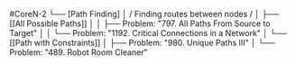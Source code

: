 #CoreN-2
└── [Path Finding]
    │   / Finding routes between nodes /
    │
    ├── [[All Possible Paths]]
    │   │   ├── Problem: "797. All Paths From Source to Target"
    │   │   └── Problem: "1192. Critical Connections in a Network"
    │
    └── [[Path with Constraints]]
        │   ├── Problem: "980. Unique Paths III"
        │   └── Problem: "489. Robot Room Cleaner"